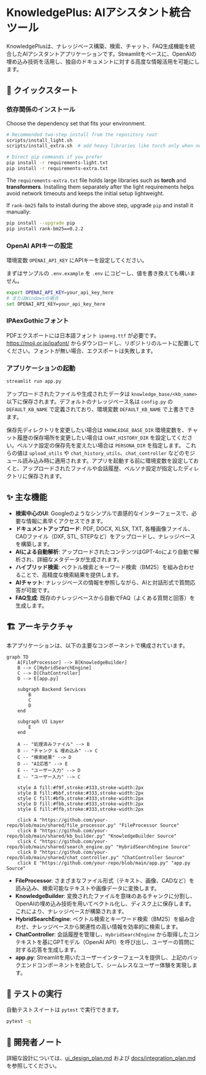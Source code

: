 # KnowledgePlus: AIアシスタント統合ツール

KnowledgePlusは、ナレッジベース構築、検索、チャット、FAQ生成機能を統合したAIアシスタントアプリケーションです。Streamlitをベースに、OpenAIの埋め込み技術を活用し、独自のドキュメントに対する高度な情報活用を可能にします。

## 🚀 クイックスタート

### 依存関係のインストール

Choose the dependency set that fits your environment.

```bash
# Recommended two-step install from the repository root
scripts/install_light.sh
scripts/install_extra.sh  # add heavy libraries like torch only when needed

# Direct pip commands if you prefer
pip install -r requirements-light.txt
pip install -r requirements-extra.txt
```
The `requirements-extra.txt` file holds large libraries such as **torch** and
**transformers**. Installing them separately after the light requirements helps
avoid network timeouts and keeps the initial setup lightweight.

If `rank-bm25` fails to install during the above step, upgrade `pip` and install it manually:

```bash
pip install --upgrade pip
pip install rank-bm25==0.2.2
```

### OpenAI APIキーの設定

環境変数 `OPENAI_API_KEY` にAPIキーを設定してください。

まずはサンプルの `.env.example` を `.env` にコピーし、値を書き換えても構いません。

```bash
export OPENAI_API_KEY=your_api_key_here
# またはWindowsの場合
set OPENAI_API_KEY=your_api_key_here
```

### IPAexGothicフォント

PDFエクスポートには日本語フォント `ipaexg.ttf` が必要です。<https://moji.or.jp/ipafont/> からダウンロードし、リポジトリのルートに配置してください。フォントが無い場合、エクスポートは失敗します。

### アプリケーションの起動

```bash
streamlit run app.py
```

アップロードされたファイルや生成されたデータは `knowledge_base/<kb_name>` 以下に保存されます。デフォルトのナレッジベース名は `config.py` の `DEFAULT_KB_NAME` で定義されており、環境変数 `DEFAULT_KB_NAME` で上書きできます。

保存先ディレクトリを変更したい場合は `KNOWLEDGE_BASE_DIR` 環境変数を、チャット履歴の保存場所を変更したい場合は `CHAT_HISTORY_DIR` を設定してください。ペルソナ設定の保存先を変えたい場合は `PERSONA_DIR` を指定します。
これらの値は `upload_utils` や `chat_history_utils`、`chat_controller` などのモジュール読み込み時に適用されます。アプリを起動する前に環境変数を設定しておくと、アップロードされたファイルや会話履歴、ペルソナ設定が指定したディレクトリに保存されます。

## ✨ 主な機能

*   **検索中心のUI**: Googleのようなシンプルで直感的なインターフェースで、必要な情報に素早くアクセスできます。
*   **ドキュメントアップロード**: PDF, DOCX, XLSX, TXT, 各種画像ファイル、CADファイル（DXF, STL, STEPなど）をアップロードし、ナレッジベースを構築します。
*   **AIによる自動解析**: アップロードされたコンテンツはGPT-4oにより自動で解析され、詳細なメタデータが生成されます。
*   **ハイブリッド検索**: ベクトル検索とキーワード検索（BM25）を組み合わせることで、高精度な検索結果を提供します。
*   **AIチャット**: ナレッジベースの情報を参照しながら、AIと対話形式で質問応答が可能です。
*   **FAQ生成**: 既存のナレッジベースから自動でFAQ（よくある質問と回答）を生成します。

## 🏗️ アーキテクチャ

本アプリケーションは、以下の主要なコンポーネントで構成されています。

```mermaid
graph TD
    A[FileProcessor] --> B[KnowledgeBuilder]
    B --> C[HybridSearchEngine]
    C --> D[ChatController]
    D --> E[app.py]

    subgraph Backend Services
        B
        C
        D
    end

    subgraph UI Layer
        E
    end

    A -- "処理済みファイル" --> B
    B -- "チャンク & 埋め込み" --> C
    C -- "検索結果" --> D
    D -- "AI応答" --> E
    E -- "ユーザー入力" --> D
    E -- "ユーザー入力" --> C

    style A fill:#f9f,stroke:#333,stroke-width:2px
    style B fill:#bbf,stroke:#333,stroke-width:2px
    style C fill:#bfb,stroke:#333,stroke-width:2px
    style D fill:#fbb,stroke:#333,stroke-width:2px
    style E fill:#ffb,stroke:#333,stroke-width:2px

    click A "https://github.com/your-repo/blob/main/shared/file_processor.py" "FileProcessor Source"
    click B "https://github.com/your-repo/blob/main/shared/kb_builder.py" "KnowledgeBuilder Source"
    click C "https://github.com/your-repo/blob/main/shared/search_engine.py" "HybridSearchEngine Source"
    click D "https://github.com/your-repo/blob/main/shared/chat_controller.py" "ChatController Source"
    click E "https://github.com/your-repo/blob/main/app.py" "app.py Source"
```

*   **FileProcessor**: さまざまなファイル形式（テキスト、画像、CADなど）を読み込み、検索可能なテキストや画像データに変換します。
*   **KnowledgeBuilder**: 変換されたファイルを意味のあるチャンクに分割し、OpenAIの埋め込み技術を用いてベクトル化し、ディスク上に保存します。これにより、ナレッジベースが構築されます。
*   **HybridSearchEngine**: ベクトル検索とキーワード検索（BM25）を組み合わせ、ナレッジベースから関連性の高い情報を効率的に検索します。
*   **ChatController**: 会話履歴を管理し、`HybridSearchEngine` から取得したコンテキストを基にGPTモデル（OpenAI API）を呼び出し、ユーザーの質問に対する応答を生成します。
*   **app.py**: Streamlitを用いたユーザーインターフェースを提供し、上記のバックエンドコンポーネントを統合して、シームレスなユーザー体験を実現します。

## 🧪 テストの実行

自動テストスイートは `pytest` で実行できます。

```bash
pytest -q
```

## 📝 開発者ノート

詳細な設計については、[ui_design_plan.md](ui_design_plan.md) および [docs/integration_plan.md](docs/integration_plan.md) を参照してください。